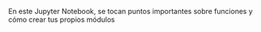 En este Jupyter Notebook, se tocan puntos importantes sobre funciones y cómo crear tus propios módulos
